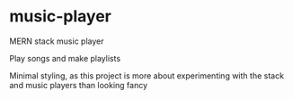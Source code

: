 # music-player

MERN stack music player

Play songs and make playlists

Minimal styling, as this project is more about experimenting with the stack and music players than looking fancy
